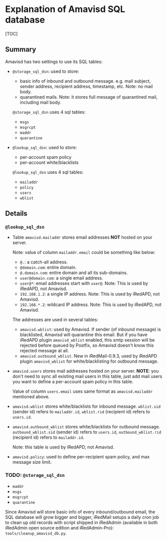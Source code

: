 # Explanation of Amavisd SQL database

[TOC]

## Summary

Amavisd has two settings to use its SQL tables:

* `@storage_sql_dsn`: used to store:

    * basic info of inbound and outbound message. e.g. mail subject,
      sender address, recipient address, timestamp, etc. Note: no mail body.
    * quarantined mails. Note: it stores full message of quarantined mail,
      including mail body.

    `@storage_sql_dsn` uses 4 sql tables:
    
    * `msgs`
    * `msgrcpt`
    * `maddr`
    * `quarantine`

* `@lookup_sql_dsn`: used to store:

    * per-account spam policy
    * per-account white/blacklists

    `@lookup_sql_dsn` uses 4 sql tables:
    
    * `mailaddr`
    * `policy`
    * `users`
    * `wblist`

## Details

### `@lookup_sql_dsn`

* Table `amavisd.mailaddr` stores email addresses __NOT__ hosted on your server.

    Note: value of column `mailaddr.email` could be something like below:
  
    * `@.`: a catch-all address.
    * `@domain.com`: entire domain.
    * `@.domain.com`: entire domain and all its sub-domains.
    * `user@domain.com`: a single email address.
    * `user@*`: email addresses start with `user@`. Note: This is used by iRedAPD, not Amavisd.
    * `192.168.1.2`: a single IP address. Note: This is used by iRedAPD, not Amavisd.
    * `192.168.*.2`: wildcard IP address. Note: This is used by iRedAPD, not Amavisd.

    The addresses are used in several tables:
  
    * `amavisd.wblist`: used by Amavisd. If sender (of inbound message) is
      blacklisted, Amavisd will quarantine this email. But if you have iRedAPD
      plugin `amavisd_wblist` enabled, this smtp session will be rejected before
      queued by Postfix, so Amavisd doesn't know this rejected message at all.
    * `amavisd.outbound_wblist`. New in iRedMail-0.9.3, used by iRedAPD plugin
      `amavisd_wblist` for white/blacklisting for outbound message.

* `amavisd.users` stores mail addresses hosted on your server. __NOTE__: you
  don't need to sync all existing mail users in this table, just add mail users
  you want to define a per-account spam policy in this table.

    Value of column `users.email` uses same format as `amavisd.mailaddr` mentioned above.

* `amavisd.wblist` stores white/blacklists for inbound message. `wblist.sid`
  (sender id) refers to `mailaddr.id`, `wblist.rid` (recipient id) refers to
  `users.id`.

* `amavisd.outbound_wblist` stores white/blacklists for outbound message.
  `outbound_wblist.sid` (sender id) refers to `users.id`, `outbound_wblist.rid`
  (recipient id) refers to `mailaddr.id`.

    Note: this table is used by iRedAPD, not Amavisd.

* `amavisd.policy`: used to define per-recipient spam policy, and max message
  size limit.

### TODO: `@storage_sql_dsn`

* `maddr`
* `msgs`
* `msgrcpt`
* `quarantine`

Since Amavisd will store basic info of every inbound/outbound email, the SQL
database will grow bigger and bigger, iRedMail setups a daily cron job to
clean up old records with script shipped in iRedAdmin (available in both
iRedAdmin open source edition and iRedAdmin-Pro): `tools/cleanup_amavisd_db.py`.
